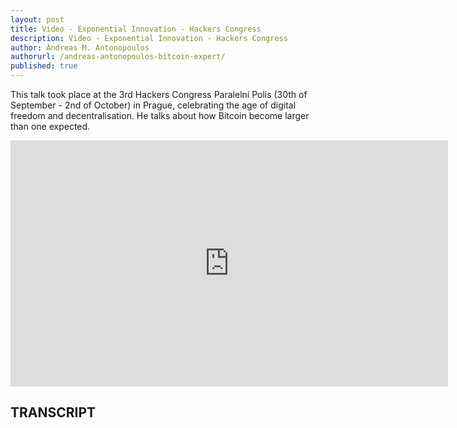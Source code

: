 ```yaml
---
layout: post
title: Video - Exponential Innovation - Hackers Congress
description: Video - Exponential Innovation - Hackers Congress
author: Andreas M. Antonopoulos
authorurl: /andreas-antonopoulos-bitcoin-expert/
published: true
---
```


<p>This talk took place at the 3rd Hackers Congress Paralelní Polis (30th of September - 2nd of October) in Prague, celebrating the age of digital freedom and decentralisation. He talks about how Bitcoin become larger than one expected.</p>

<center><iframe width="700" height="394" src="https://www.youtube.com/embed/n2yD1PSWBU0?list=PLPQwGV1aLnTthcG265_FYSaV24hFScvC0" frameborder="0" allowfullscreen></iframe></center>

<h2>TRANSCRIPT</h2>
